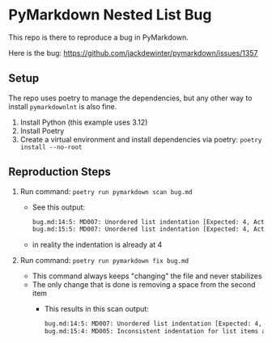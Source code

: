 # PyMarkdown Nested List Bug

This repo is there to reproduce a bug in PyMarkdown.

Here is the bug: <https://github.com/jackdewinter/pymarkdown/issues/1357>

## Setup

The repo uses poetry to manage the dependencies, but any other way to install `pymarkdownlnt` is also fine.

1. Install Python (this example uses 3.12)
2. Install Poetry
3. Create a virtual environment and install dependencies via poetry: `poetry install --no-root`

## Reproduction Steps

1. Run command: `poetry run pymarkdown scan bug.md`

   - See this output:

     ```txt
     bug.md:14:5: MD007: Unordered list indentation [Expected: 4, Actual=5] (ul-indent)
     bug.md:15:5: MD007: Unordered list indentation [Expected: 4, Actual=5] (ul-indent)
     ```

   - in reality the indentation is already at 4

2. Run command: `poetry run pymarkdown fix bug.md`

   - This command always keeps "changing" the file and never stabilizes
   - The only change that is done is removing a space from the second item
     - This results in this scan output:

       ```txt
       bug.md:14:5: MD007: Unordered list indentation [Expected: 4, Actual=5] (ul-indent)
       bug.md:15:4: MD005: Inconsistent indentation for list items at the same level [Expected: 4; Actual: 3] (list-indent)
       ```
